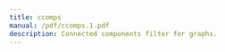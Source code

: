 ```yaml
---
title: ccomps
manual: /pdf/ccomps.1.pdf
description: Connected components filter for graphs.
---
```

